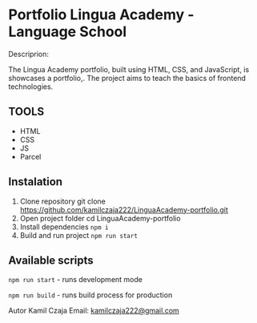 # Portfolio Lingua Academy - Language School

Descriprion:

The Lingua Academy portfolio, built using HTML, CSS, and JavaScript, is showcases a portfolio,. The project aims to teach the basics of frontend technologies.

## TOOLS

- HTML
- CSS
- JS
- Parcel

## Instalation
1. Clone repository
    git clone https://github.com/kamilczaja222/LinguaAcademy-portfolio.git
2. Open project folder
    cd LinguaAcademy-portfolio
3. Install dependencies
    `npm i`
4. Build and run project
    `npm run start`


## Available scripts

`npm run start` - runs development mode

`npm run build` - runs build process for production


Autor
Kamil Czaja
Email: kamilczaja222@gmail.com